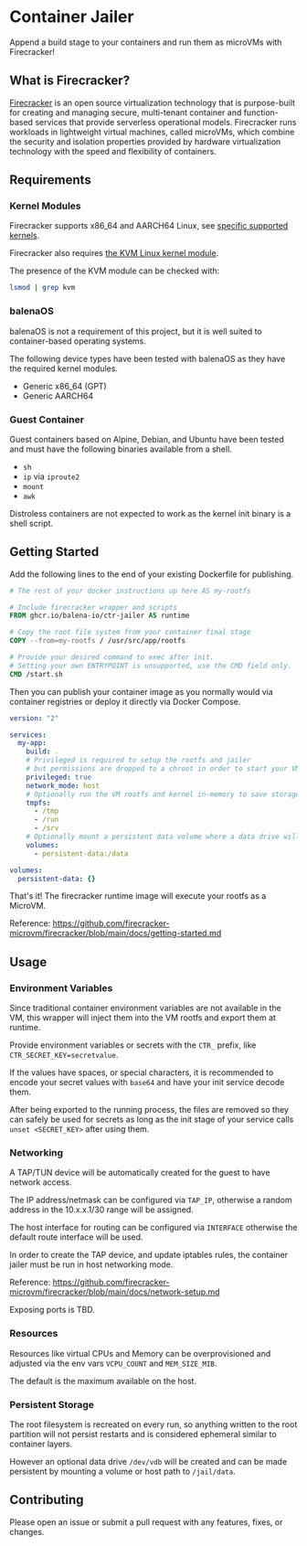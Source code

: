 # Container Jailer

Append a build stage to your containers and run them as microVMs with Firecracker!

## What is Firecracker?

[Firecracker](https://firecracker-microvm.github.io/) is an open source virtualization technology that is purpose-built for creating and managing secure, multi-tenant container and function-based services that provide serverless operational models. Firecracker runs workloads in lightweight virtual machines, called microVMs, which combine the security and isolation properties provided by hardware virtualization technology with the speed and flexibility of containers.

## Requirements

### Kernel Modules

Firecracker supports x86_64 and AARCH64 Linux, see [specific supported kernels](https://github.com/firecracker-microvm/firecracker/blob/main/docs/kernel-policy.md).

Firecracker also requires [the KVM Linux kernel module](https://www.linux-kvm.org/).

The presence of the KVM module can be checked with:

```bash
lsmod | grep kvm
```

### balenaOS

balenaOS is not a requirement of this project, but it is well suited to container-based operating systems.

The following device types have been tested with balenaOS as they have the required kernel modules.

- Generic x86_64 (GPT)
- Generic AARCH64

### Guest Container

Guest containers based on Alpine, Debian, and Ubuntu have been tested and must have the following binaries
available from a shell.

- `sh`
- `ip` via `iproute2`
- `mount`
- `awk`

Distroless containers are not expected to work as the kernel init binary is a shell script.

## Getting Started

Add the following lines to the end of your existing Dockerfile for publishing.

```Dockerfile
# The rest of your docker instructions up here AS my-rootfs

# Include firecracker wrapper and scripts
FROM ghcr.io/balena-io/ctr-jailer AS runtime

# Copy the root file system from your container final stage
COPY --from=my-rootfs / /usr/src/app/rootfs

# Provide your desired command to exec after init.
# Setting your own ENTRYPOINT is unsupported, use the CMD field only.
CMD /start.sh
```

Then you can publish your container image as you normally would via container registries
or deploy it directly via Docker Compose.

```yml
version: "2"

services:
  my-app:
    build: .
    # Privileged is required to setup the rootfs and jailer
    # but permissions are dropped to a chroot in order to start your VM
    privileged: true
    network_mode: host
    # Optionally run the VM rootfs and kernel in-memory to save storage wear
    tmpfs:
      - /tmp
      - /run
      - /srv
    # Optionally mount a persistent data volume where a data drive will be created for the VM
    volumes:
      - persistent-data:/data

volumes:
  persistent-data: {}
```

That's it! The firecracker runtime image will execute your rootfs as a MicroVM.

Reference: <https://github.com/firecracker-microvm/firecracker/blob/main/docs/getting-started.md>

## Usage

### Environment Variables

Since traditional container environment variables are not available in the VM, this wrapper will
inject them into the VM rootfs and export them at runtime.

Provide environment variables or secrets with the `CTR_` prefix, like `CTR_SECRET_KEY=secretvalue`.

If the values have spaces, or special characters, it is recommended to encode your secret values
with `base64` and have your init service decode them.

After being exported to the running process, the files are removed so they can safely
be used for secrets as long as the init stage of your service calls `unset <SECRET_KEY>` after using them.

### Networking

A TAP/TUN device will be automatically created for the guest to have network access.

The IP address/netmask can be configured via `TAP_IP`, otherwise a random address in the 10.x.x.1/30 range will be assigned.

The host interface for routing can be configured via `INTERFACE` otherwise the default route interface will be used.

In order to create the TAP device, and update iptables rules, the container jailer must be run in host networking mode.

Reference: <https://github.com/firecracker-microvm/firecracker/blob/main/docs/network-setup.md>

Exposing ports is TBD.

### Resources

Resources like virtual CPUs and Memory can be overprovisioned and adjusted via the env vars `VCPU_COUNT` and `MEM_SIZE_MIB`.

The default is the maximum available on the host.

### Persistent Storage

The root filesystem is recreated on every run, so anything written to the root partition will not persist restarts and
is considered ephemeral similar to container layers.

However an optional data drive `/dev/vdb` will be created and can be made persistent by mounting a volume
or host path to `/jail/data`.

## Contributing

Please open an issue or submit a pull request with any features, fixes, or changes.
